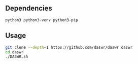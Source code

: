 ## Dependencies
`python3 python3-venv python3-pip`

## Usage

```bash
git clone --depth=1 https://github.com/daswr/daswr daswr
cd daswr
./DASWR.sh
```